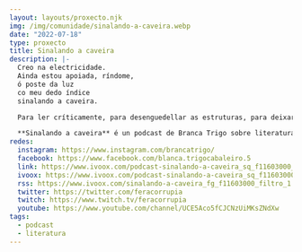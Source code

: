```yaml
---
layout: layouts/proxecto.njk
img: /img/comunidade/sinalando-a-caveira.webp
date: "2022-07-18"
type: proxecto
title: Sinalando a caveira
description: |-
  Creo na electricidade.
  Ainda estou apoiada, ríndome,
  ó poste da luz
  co meu dedo índice
  sinalando a caveira.

  Para ler críticamente, para desenguedellar as estruturas, para deixar ao aire o esquelete dos textos, cómpre internarse na rede, eléctrica e social.

  **Sinalando a caveira** é un podcast de Branca Trigo sobre literatura galega gravado en directo. Cada programa xira arredor dun tema, sobre o que se recomendan libros recentes (e non tanto) de ensaio, narrativa e poesía, ademais de entrevistar xente que traballa nas nosas letras.
redes:
  instagram: https://www.instagram.com/brancatrigo/
  facebook: https://www.facebook.com/blanca.trigocabaleiro.5
  link: https://www.ivoox.com/podcast-sinalando-a-caveira_sq_f11603000_1.html
  ivoox: https://www.ivoox.com/podcast-sinalando-a-caveira_sq_f11603000_1.html
  rss: https://www.ivoox.com/sinalando-a-caveira_fg_f11603000_filtro_1.xml
  twitter: https://twitter.com/feracorrupia
  twitch: https://www.twitch.tv/feracorrupia
  youtube: https://www.youtube.com/channel/UCE5Aco5fCJCNzUiMKsZNdXw
tags:
  - podcast
  - literatura
---
```

